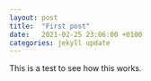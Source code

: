 ```yaml
---
layout: post
title:  "First post"
date:   2021-02-25 23:06:00 +0100
categories: jekyll update
---
```

This is a test to see how this works.

